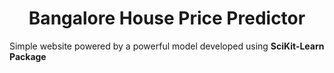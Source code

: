 <h1 align="center"> Bangalore House Price Predictor </h1>

<p> Simple website powered by a powerful model developed using <b>SciKit-Learn Package</b> </p>
